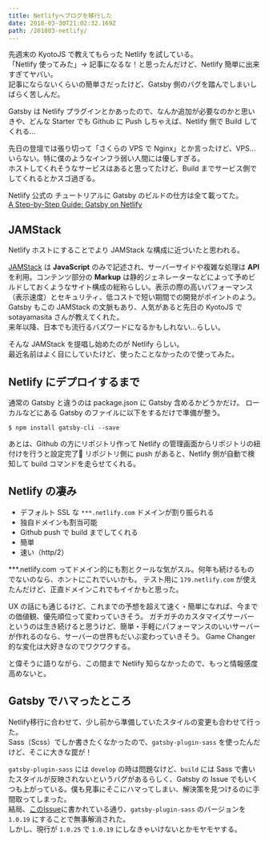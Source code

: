 ```yaml
---
title: Netlifyへブログを移行した
date: 2018-03-30T21:02:32.169Z
path: /201803-netlify/
---
```


先週末の KyotoJS で教えてもらった Netlify を試している。  
「Netlify 使ってみた」→ 記事になるな！と思ったんだけど、Netlify 簡単に出来すぎてヤバい。  
記事にならないくらいの簡単さだったけど、Gatsby 側のバグを踏んでしまいしばらく苦しんだ。

Gatsby は Netlify プラグインとかあったので、なんか追加が必要なのかと思いきや、どんな Starter でも Github に Push しちゃえば、Netlify 側で Build してくれる…

先日の登壇では張り切って「さくらの VPS で Nginx」とか言ったけど、VPS…いらない。特に僕のようなインフラ弱い人間には優しすぎる。  
ホストしてくれそうなサービスはあると思ってたけど、Build までサービス側でしてくれるとかスゴ過ぎる。

Netlify 公式の チュートリアルに Gatsby のビルドの仕方は全て載ってた。  
[A Step-by-Step Guide: Gatsby on Netlify](https://www.netlify.com/blog/2016/02/24/a-step-by-step-guide-gatsby-on-netlify/)


## JAMStack
Netlify ホストにすることでより JAMStack な構成に近づいたと思われる。  

[JAMStack](https://jamstack.org/) は **JavaScript** のみで記述され、サーバーサイドや複雑な処理は **API** を利用。コンテンツ部分の **Markup** は静的ジェネレーターなどによって予めビルドしておくようなサイト構成の総称らしい。表示の際の高いパフォーマンス（表示速度）とセキュリティ、低コストで短い期間での開発がポイントのよう。  
Gatsby もこの JAMStack の文脈もあり、人気があると先日の KyotoJS で sotayamasita さんが教えてくれた。  
来年以降、日本でも流行るバズワードになるかもしれない...らしい。

そんな JAMStack を提唱し始めたのが Netlify らしい。  
最近名前はよく目にしていたけど、使ったことなかったので使ってみた。


## Netlify にデプロイするまで
通常の Gatsby と違うのは package.json に Gatsby 含めるかどうかだけ。
ローカルなどにある Gatsby のファイルに以下をするだけで準備が整う。

```
$ npm install gatsby-cli --save
```

あとは、Github の方にリポジトリ作って Netlify の管理画面からリポジトリの紐付けを行うと設定完了🎉
リポジトリ側に push があると、Netlify 側が自動で検知して build コマンドを走らせてくれる。


## Netlify の凄み
- デフォルト SSL な `***.netlify.com` ドメインが割り振られる
- 独自ドメインも割当可能
- Github push で build までしてくれる
- 簡単
- 速い（http/2）

***.netlify.com ってドメイン的にも割とクールな気がスル。何年も続けるものでないのなら、ホントにこれでいいかも。
テスト用に `179.netlify.com` が使えたんだけど、正直ドメインこれでもイイかもと思った。

UX の話にも通じるけど、これまでの予想を超えて速く・簡単になれば、今までの価値観、優先順位って変わっていきそう。
ガチガチのカスタマイズサーバーというのは生き続けると思うけど、簡単・手軽にパフォーマンスのいいサーバーが作れるのなら、サーバーの世界もだいぶ変わっていきそう。 Game Changer 的な変化は大好きなのでワクワクする。

と偉そうに語りながら、この間まで Netlify 知らなかったので、もっと情報感度高めないと。


## Gatsby でハマったところ
Netlify移行に合わせて、少し前から準備していたスタイルの変更も合わせて行った。  
Sass（Scss）でしか書きたくなかったので、`gatsby-plugin-sass` を使ったんだけど、そこに大きな罠が！

`gatsby-plugin-sass` には `develop` の時は問題なけど、`build` には Sass で書いたスタイルが反映されないというバグがあるらしく、Gatsby の Issue でもいくつも上がっている。僕も見事にそこにハマってしまい、解決策を見つけるのに手間取ってしまった。  
結局、[このIssue](https://github.com/gatsbyjs/gatsby/issues/4457)に書かれている通り、`gatsby-plugin-sass` のバージョンを `1.0.19` にすることで無事解消された。  
しかし、現行が `1.0.25` で `1.0.19` にしなきゃいけないとかモヤモヤする。


